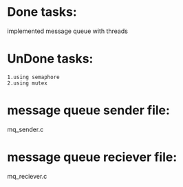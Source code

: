 # Done tasks:
implemented message queue with threads
# UnDone tasks:
    1.using semaphore
    2.using mutex

# message queue sender file:
mq_sender.c
# message queue reciever file:
mq_reciever.c
